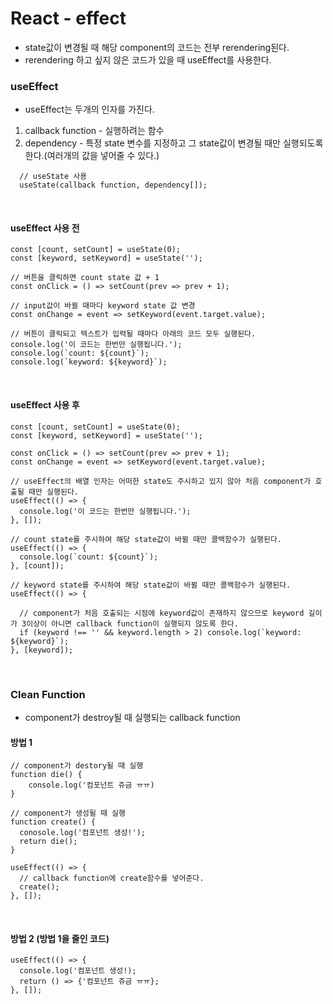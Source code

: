 # React - effect

- state값이 변경될 때 해당 component의 코드는 전부 rerendering된다.
- rerendering 하고 싶지 않은 코드가 있을 때 useEffect를 사용한다.
  <br>

### useEffect

- useEffect는 두개의 인자를 가진다.

1. callback function - 실행하려는 함수
2. dependency - 특정 state 변수를 지정하고 그 state값이 변경될 때만 실행되도록 한다.(여러개의 값을 넣어줄 수 있다.)

```
  // useState 사용
  useState(callback function, dependency[]);
```

<br>

#### useEffect 사용 전

```
const [count, setCount] = useState(0);
const [keyword, setKeyword] = useState('');

// 버튼을 클릭하면 count state 값 + 1
const onClick = () => setCount(prev => prev + 1);

// input값이 바뀔 때마다 keyword state 값 변경
const onChange = event => setKeyword(event.target.value);

// 버튼이 클릭되고 텍스트가 입력될 때마다 아래의 코드 모두 실행된다.
console.log('이 코드는 한번만 실행됩니다.');
console.log(`count: ${count}`);
console.log(`keyword: ${keyword}`);
```

<br>

#### useEffect 사용 후

```
const [count, setCount] = useState(0);
const [keyword, setKeyword] = useState('');

const onClick = () => setCount(prev => prev + 1);
const onChange = event => setKeyword(event.target.value);

// useEffect의 배열 인자는 어떠한 state도 주시하고 있지 않아 처음 component가 호출될 때만 실행된다.
useEffect(() => {
  console.log('이 코드는 한번만 실행됩니다.');
}, []);

// count state를 주시하여 해당 state값이 바뀔 때만 콜백함수가 실행된다.
useEffect(() => {
  console.log(`count: ${count}`);
}, [count]);

// keyword state를 주시하여 해당 state값이 바뀔 때만 콜백함수가 실행된다.
useEffect(() => {

  // component가 처음 호출되는 시점에 keyword값이 존재하지 않으므로 keyword 길이가 3이상이 아니면 callback function이 실행되지 않도록 한다.
  if (keyword !== '' && keyword.length > 2) console.log(`keyword: ${keyword}`);
}, [keyword]);
```

<br>

### Clean Function

- component가 destroy될 때 실행되는 callback function

#### 방법 1

```
// component가 destory될 때 실행
function die() {
    console.log('컴포넌트 쥬금 ㅠㅠ)
}

// component가 생성될 때 실행
function create() {
  conosole.log('컴포넌트 생성!');
  return die();
}

useEffect(() => {
  // callback function에 create함수를 넣어준다.
  create();
}, []);
```

<br>

#### 방법 2 (방법 1을 줄인 코드)

```
useEffect(() => {
  console.log('컴포넌트 생성!);
  return () => {'컴포넌트 쥬금 ㅠㅠ};
}, []);
```
